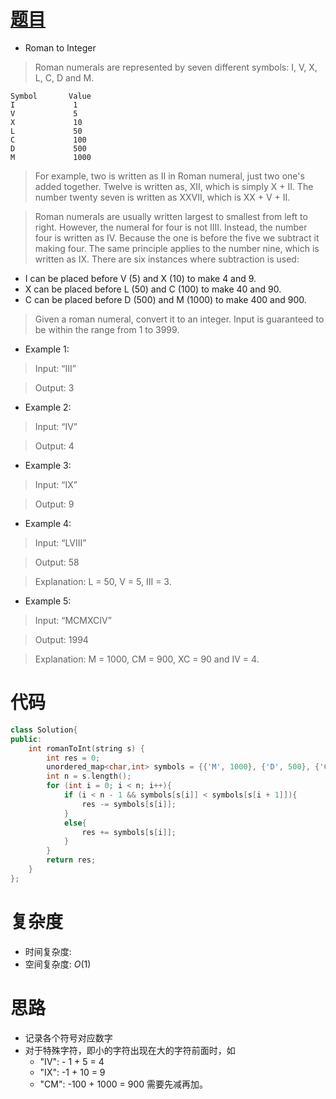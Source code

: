 # [题目](https://leetcode.com/problems/roman-to-integer/)

* Roman to Integer

> Roman numerals are represented by seven different symbols: I, V, X, L, C, D and M.

    Symbol       Value
    I             1
    V             5
    X             10
    L             50
    C             100
    D             500
    M             1000
> For example, two is written as II in Roman numeral, just two one's added together. Twelve is written as, XII, which is simply X + II. The number twenty seven is written as XXVII, which is XX + V + II.

> Roman numerals are usually written largest to smallest from left to right. However, the numeral for four is not IIII. Instead, the number four is written as IV. Because the one is before the five we subtract it making four. The same principle applies to the number nine, which is written as IX. There are six instances where subtraction is used:

 - I can be placed before V (5) and X (10) to make 4 and 9. 
 - X can be placed before L (50) and C (100) to make 40 and 90. 
 - C can be placed before D (500) and M (1000) to make 400 and 900.

> Given a roman numeral, convert it to an integer. Input is guaranteed to be within the range from 1 to 3999.

* Example 1:

> Input: “III”

> Output: 3

* Example 2:

> Input: “IV”

> Output: 4

* Example 3:

> Input: “IX”

> Output: 9

* Example 4:

> Input: “LVIII”

> Output: 58

> Explanation: L = 50, V = 5, III = 3.

* Example 5:

> Input: “MCMXCIV”

> Output: 1994

> Explanation: M = 1000, CM = 900, XC = 90 and IV = 4.


# 代码

```cpp
class Solution{
public:
    int romanToInt(string s) {
        int res = 0;
        unordered_map<char,int> symbols = {{'M', 1000}, {'D', 500}, {'C', 100}, {'L', 50}, {'X', 10}, {'V', 5}, {'I', 1}};
        int n = s.length();
        for (int i = 0; i < n; i++){
            if (i < n - 1 && symbols[s[i]] < symbols[s[i + 1]]){
                res -= symbols[s[i]];
            }
            else{
                res += symbols[s[i]];
            }
        }
        return res;
    }
};
```

# 复杂度
* 时间复杂度: 
* 空间复杂度: $O(1)$

# 思路
* 记录各个符号对应数字
*  对于特殊字符，即小的字符出现在大的字符前面时，如
	* "IV":  - 1 + 5 = 4
	* "IX":  -1 + 10 = 9
	* "CM": -100 + 1000 = 900 
需要先减再加。

